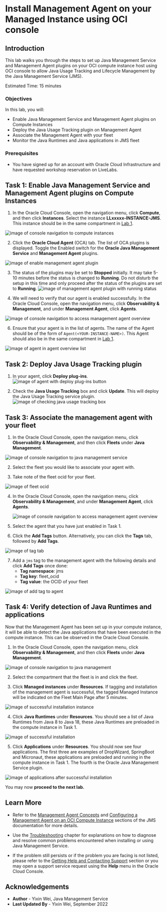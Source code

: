 # Install Management Agent on your Managed Instance using OCI console

## Introduction

This lab walks you through the steps to set up Java Management Service and Management Agent plugins on your OCI compute instance host using OCI console to allow Java Usage Tracking and Lifecycle Management by the Java Management Service (JMS).

Estimated Time: 15 minutes

### Objectives

In this lab, you will:

* Enable Java Management Service and Management Agent plugins on Compute Instances
* Deploy the Java Usage Tracking plugin on Management Agent
* Associate the Management Agent with your fleet
* Monitor the Java Runtimes and Java applications in JMS fleet

### Prerequisites

* You have signed up for an account with Oracle Cloud Infrastructure and have requested workshop reservation on LiveLabs.

## Task 1: Enable Java Management Service and Management Agent plugins on Compute Instances

1. In the Oracle Cloud Console, open the navigation menu, click **Compute**, and then click **Instances**. Select the instance **LLxxxxx-INSTANCE-JMS**. This instance should be in the same compartment in [Lab 1](?lab=setup-a-fleet).

  ![image of console navigation to compute instances](images/console-navigation-instance.png)

2. Click the **Oracle Cloud Agent** (OCA) tab. The list of OCA plugins is displayed. Toggle the Enabled switch for the **Oracle Java Management Service** and **Management Agent** plugins.

  ![image of enable management agent plugin](images/enable-management-agent-plugin.png)

3. The status of the plugins may be set to **Stopped** initially. It may take 5-10 minutes before the status is changed to **Running**.
Do not disturb the setup in this time and only proceed after the status of the plugins are set to **Running**.
  ![image of management agent plugin with running status](images/management-agent-plugin-running.png)

5. We will need to verify that our agent is enabled successfully. In the Oracle Cloud Console, open the navigation menu, click **Observability & Management**, and under **Management Agent**, click **Agents**.

  ![image of console navigation to access management agent overview](images/management-agent-overview.png)

6. Ensure that your agent is in the list of agents. The name of the Agent should be of the form of  `Agent(<YOUR-INSTANCE-NAME>)`. This Agent should also be in the same compartment in [Lab 1](?lab=setup-a-fleet).

  ![image of agent in agent overview list](images/agent-overview-list.png)


## Task 2: Deploy Java Usage Tracking plugin

1. In your agent, click **Deploy plug-ins**.
  ![image of agent with deploy plug-ins button](images/agent-deploy-plugins.png)

2. Check the **Java Usage Tracking** box and click **Update**. This will deploy the Java Usage Tracking service plugin.
  ![image of checking java usage tracking box](images/agent-check-java-usage-tracking.png)


## Task 3: Associate the management agent with your fleet

1. In the Oracle Cloud Console, open the navigation menu, click **Observability & Management**, and then click **Fleets** under **Java Management**.

  ![image of console navigation to java management service](images/console-navigation-jms.png)

2. Select the fleet you would like to associate your agent with.

3. Take note of the fleet ocid for your fleet.

  ![image of fleet ocid](images/check-fleet-ocid.png)

4. In the Oracle Cloud Console, open the navigation menu, click **Observability & Management**, and under **Management Agent**, click **Agents**.

    ![image of console navigation to access management agent overview](images/management-agent-overview.png)

5. Select the agent that you have just enabled in Task 1.

6. Click the **Add Tags** button. Alternatively, you can click the **Tags** tab, followed by **Add Tags**.

  ![image of tag tab](images/agent-tags.png)

7. Add a `jms` tag to the management agent with the following details and click **Add Tags** once done:
    * **Tag namespace**: jms
    * **Tag key**: fleet_ocid
    * **Tag value**: the OCID of your fleet

  ![image of add tag to agent](images/add-agent-tag.png)


## Task 4: Verify detection of Java Runtimes and applications
Now that the Management Agent has been set up in your compute instance, it will be able to detect the Java applications that have been executed in the compute instance. This can be observed in the Oracle Cloud Console.

1. In the Oracle Cloud Console, open the navigation menu, click **Observability & Management**, and then click **Fleets** under **Java Management**.

  ![image of console navigation to java management](images/console-navigation-jms.png)

2. Select the compartment that the fleet is in and click the fleet.

3. Click **Managed instances** under **Resources**. If tagging and installation of the management agent is successful, the tagged Managed Instance will be indicated on the Fleet Main Page after 5 minutes.

  ![image of successful installation instance](images/successful-installation-instance.png)

4. Click **Java Runtimes** under **Resources**. You should see a list of Java Runtimes from Java 8 to Java 18, these Java Runtimes are preloaded in the compute instance in Task 1.

  ![image of successful installation](images/successful-installation.png)

5. Click **Applications** under **Resources**. You should now see four applications. The first three are examples of DropWizard, SpringBoot and Micronaut, these applications are preloaded and running in the compute instance in Task 1. The fourth is the Oracle Java Management Service plugin.

  ![image of applications after successful installation](images/successful-installation-applications.png)

  You may now **proceed to the next lab.**

## Learn More
* Refer to the [Management Agent Concepts](https://docs.oracle.com/en-us/iaas/management-agents/doc/you-begin.html) and
[Configuring a Management Agent on an OCI Compute Instance](https://docs.oracle.com/en-us/iaas/jms/doc/agent-management.html) sections of the JMS documentation for more details.

* Use the [Troubleshooting](https://docs.oracle.com/en-us/iaas/jms/doc/troubleshooting.html#GUID-2D613C72-10F3-4905-A306-4F2673FB1CD3) chapter for explanations on how to diagnose and resolve common problems encountered when installing or using Java Management Service.

* If the problem still persists or if the problem you are facing is not listed, please refer to the [Getting Help and Contacting Support](https://docs.oracle.com/en-us/iaas/Content/GSG/Tasks/contactingsupport.htm) section or you may open a support service request using the **Help** menu in the Oracle Cloud Console.

## Acknowledgements

* **Author** - Yixin Wei, Java Management Service
* **Last Updated By** - Yixin Wei, September 2022
